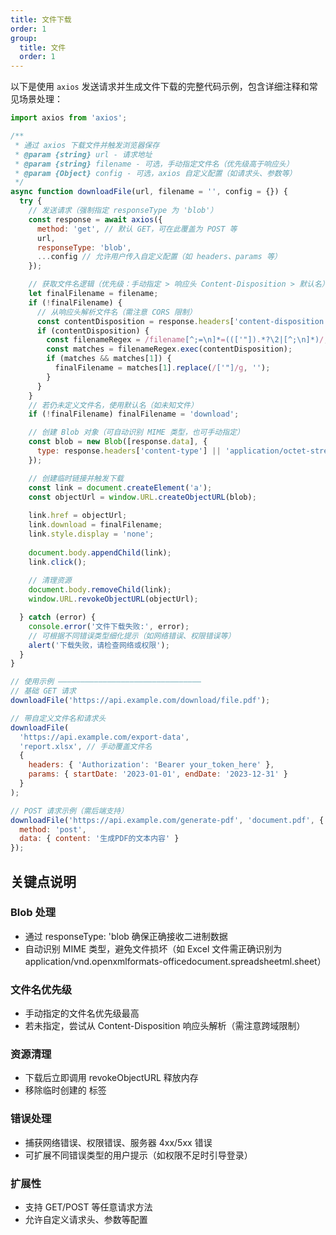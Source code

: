 ```yaml
---
title: 文件下载
order: 1
group:
  title: 文件
  order: 1
---
```


以下是使用 `axios` 发送请求并生成文件下载的完整代码示例，包含详细注释和常见场景处理：

```javascript
import axios from 'axios';

/**
 * 通过 axios 下载文件并触发浏览器保存
 * @param {string} url - 请求地址
 * @param {string} filename - 可选，手动指定文件名（优先级高于响应头）
 * @param {Object} config - 可选，axios 自定义配置（如请求头、参数等）
 */
async function downloadFile(url, filename = '', config = {}) {
  try {
    // 发送请求（强制指定 responseType 为 'blob'）
    const response = await axios({
      method: 'get', // 默认 GET，可在此覆盖为 POST 等
      url,
      responseType: 'blob',
      ...config // 允许用户传入自定义配置（如 headers、params 等）
    });

    // 获取文件名逻辑（优先级：手动指定 > 响应头 Content-Disposition > 默认名）
    let finalFilename = filename;
    if (!finalFilename) {
      // 从响应头解析文件名（需注意 CORS 限制）
      const contentDisposition = response.headers['content-disposition'];
      if (contentDisposition) {
        const filenameRegex = /filename[^;=\n]*=((['"]).*?\2|[^;\n]*)/;
        const matches = filenameRegex.exec(contentDisposition);
        if (matches && matches[1]) {
          finalFilename = matches[1].replace(/['"]/g, '');
        }
      }
    }
    // 若仍未定义文件名，使用默认名（如未知文件）
    if (!finalFilename) finalFilename = 'download';

    // 创建 Blob 对象（可自动识别 MIME 类型，也可手动指定）
    const blob = new Blob([response.data], {
      type: response.headers['content-type'] || 'application/octet-stream'
    });

    // 创建临时链接并触发下载
    const link = document.createElement('a');
    const objectUrl = window.URL.createObjectURL(blob);
    
    link.href = objectUrl;
    link.download = finalFilename;
    link.style.display = 'none';
    
    document.body.appendChild(link);
    link.click();
    
    // 清理资源
    document.body.removeChild(link);
    window.URL.revokeObjectURL(objectUrl);

  } catch (error) {
    console.error('文件下载失败:', error);
    // 可根据不同错误类型细化提示（如网络错误、权限错误等）
    alert('下载失败，请检查网络或权限');
  }
}

// 使用示例 ————————————————————————————————
// 基础 GET 请求
downloadFile('https://api.example.com/download/file.pdf');

// 带自定义文件名和请求头
downloadFile(
  'https://api.example.com/export-data',
  'report.xlsx', // 手动覆盖文件名
  {
    headers: { 'Authorization': 'Bearer your_token_here' },
    params: { startDate: '2023-01-01', endDate: '2023-12-31' }
  }
);

// POST 请求示例（需后端支持）
downloadFile('https://api.example.com/generate-pdf', 'document.pdf', {
  method: 'post',
  data: { content: '生成PDF的文本内容' }
});
```

## 关键点说明

### Blob 处理

- 通过 responseType: 'blob 确保正确接收二进制数据
- 自动识别 MIME 类型，避免文件损坏（如 Excel 文件需正确识别为 application/vnd.openxmlformats-officedocument.spreadsheetml.sheet）

### 文件名优先级

- 手动指定的文件名优先级最高
- 若未指定，尝试从 Content-Disposition 响应头解析（需注意跨域限制）

### 资源清理

- 下载后立即调用 revokeObjectURL 释放内存
- 移除临时创建的 <a> 标签

### 错误处理

- 捕获网络错误、权限错误、服务器 4xx/5xx 错误
- 可扩展不同错误类型的用户提示（如权限不足时引导登录）

### 扩展性

- 支持 GET/POST 等任意请求方法
- 允许自定义请求头、参数等配置

